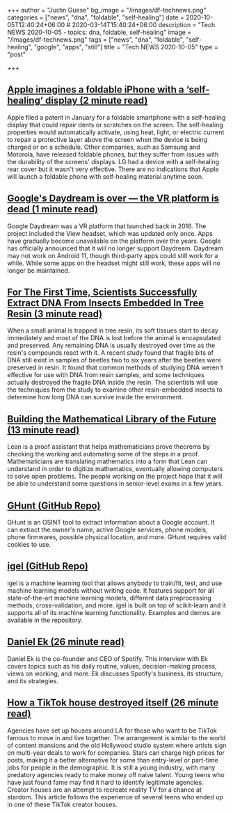 +++
author = "Justin Guese"
bg_image = "/images/df-technews.png"
categories = ["news", "dna", "foldable", "self-healing"]
date = 2020-10-05T12:40:24+06:00 # 2020-03-14T15:40:24+06:00
description = "Tech NEWS 2020-10-05 - topics: dna, foldable, self-healing"
image = "/images/df-technews.png"
tags = ["news", "dna", "foldable", "self-healing", "google", "apps", "still"]
title = "Tech NEWS 2020-10-05"
type = "post"

+++

## [Apple imagines a foldable iPhone with a ‘self-healing’ display (2 minute read)](https://www.theverge.com/circuitbreaker/2020/10/2/21498857/apple-foldable-self-healing-display-patent-application/1/01000174f83b678d-6f1ac9d2-0bda-48fa-a1cb-b83e55118476-000000/kY7fMGRkotjvZ_hLTj88A9zOfQAx5MWEoRKH57ikqQs=161)

Apple filed a patent in January for a foldable smartphone with a self-healing display that could repair dents or scratches on the screen. The self-healing properties would automatically activate, using heat, light, or electric current to repair a protective layer above the screen when the device is being charged or on a schedule. Other companies, such as Samsung and Motorola, have released foldable phones, but they suffer from issues with the durability of the screens' displays. LG had a device with a self-healing rear cover but it wasn't very effective. There are no indications that Apple will launch a foldable phone with self-healing material anytime soon.

## [Google's Daydream is over — the VR platform is dead (1 minute read)](https://www.androidpolice.com/2020/10/02/googles-daydream-is-over-the-vr-platform-is-dead//1/01000174f83b678d-6f1ac9d2-0bda-48fa-a1cb-b83e55118476-000000/sacs0RoD04wCOqzdBqlpPGCa70LsE08QqBecmLzn5mo=161)

Google Daydream was a VR platform that launched back in 2016. The project included the View headset, which was updated only once. Apps have gradually become unavailable on the platform over the years. Google has officially announced that it will no longer support Daydream. Daydream may not work on Android 11, though third-party apps could still work for a while. While some apps on the headset might still work, these apps will no longer be maintained.

## [For The First Time, Scientists Successfully Extract DNA From Insects Embedded In Tree Resin (3 minute read)](https://www.forbes.com/sites/davidbressan/2020/09/30/for-the-first-time-scientists-successfully-extract-dna-from-insects-embedded-in-tree-resin/#656df17f1445/1/01000174f83b678d-6f1ac9d2-0bda-48fa-a1cb-b83e55118476-000000/3alZyKKHsODxrcLXkP51-4DMfgxp-McQzoIsv3w3Sk4=161)

When a small animal is trapped in tree resin, its soft tissues start to decay immediately and most of the DNA is lost before the animal is encapsulated and preserved. Any remaining DNA is usually destroyed over time as the resin's compounds react with it. A recent study found that fragile bits of DNA still exist in samples of beetles two to six years after the beetles were preserved in resin. It found that common methods of studying DNA weren't effective for use with DNA from resin samples, and some techniques actually destroyed the fragile DNA inside the resin. The scientists will use the techniques from the study to examine other resin-embedded insects to determine how long DNA can survive inside the environment.

## [Building the Mathematical Library of the Future (13 minute read)](https://www.quantamagazine.org/building-the-mathematical-library-of-the-future-20201001//1/01000174f83b678d-6f1ac9d2-0bda-48fa-a1cb-b83e55118476-000000/3x1YF-lNh0tOS-qVzXdYEGozBH98TuJpUpnsyOWIWTE=161)

Lean is a proof assistant that helps mathematicians prove theorems by checking the working and automating some of the steps in a proof. Mathematicians are translating mathematics into a form that Lean can understand in order to digitize mathematics, eventually allowing computers to solve open problems. The people working on the project hope that it will be able to understand some questions in senior-level exams in a few years.

## [GHunt (GitHub Repo)](https://github.com/mxrch/GHunt/1/01000174f83b678d-6f1ac9d2-0bda-48fa-a1cb-b83e55118476-000000/eg74DUtVc8G63jOnySR5aI3q3IQzPSldhL753dcalOo=161)

GHunt is an OSINT tool to extract information about a Google account. It can extract the owner's name, active Google services, phone models, phone firmwares, possible physical location, and more. GHunt requires valid cookies to use.

## [igel (GitHub Repo)](https://github.com/nidhaloff/igel/1/01000174f83b678d-6f1ac9d2-0bda-48fa-a1cb-b83e55118476-000000/zze1KhiTMhG4HOY8c0s0AiFsO7-BngPx3B0sFGU7jfc=161)

igel is a machine learning tool that allows anybody to train/fit, test, and use machine learning models without writing code. It features support for all state-of-the-art machine learning models, different data preprocessing methods, cross-validation, and more. igel is built on top of scikit-learn and it supports all of its machine learning functionality. Examples and demos are available in the repository.

## [Daniel Ek (26 minute read)](https://www.theobservereffect.org/daniel.html/1/01000174f83b678d-6f1ac9d2-0bda-48fa-a1cb-b83e55118476-000000/Y1TOIEMzNVUeVZHAdFlrSLneu-kZUOI5rBmbt_rhcQc=161)

Daniel Ek is the co-founder and CEO of Spotify. This interview with Ek covers topics such as his daily routine, values, decision-making process, views on working, and more. Ek discusses Spotify's business, its structure, and its strategies.

## [How a TikTok house destroyed itself (26 minute read)](https://www.vox.com/the-goods/21459677/tiktok-house-la-hype-sway-girls-in-the-valley?scrolla=5eb6d68b7fedc32c19ef33b4/1/01000174f83b678d-6f1ac9d2-0bda-48fa-a1cb-b83e55118476-000000/J4rE4tVSqSxHOHmaMPkDbnhpBc3zV9ACDsFGTqC9I4A=161)

Agencies have set up houses around LA for those who want to be TikTok famous to move in and live together. The arrangement is similar to the world of content mansions and the old Hollywood studio system where artists sign on multi-year deals to work for companies. Stars can charge high prices for posts, making it a better alternative for some than entry-level or part-time jobs for people in the demographic. It is still a young industry, with many predatory agencies ready to make money off naive talent. Young teens who have just found fame may find it hard to identify legitimate agencies. Creator houses are an attempt to recreate reality TV for a chance at stardom. This article follows the experience of several teens who ended up in one of these TikTok creator houses.

